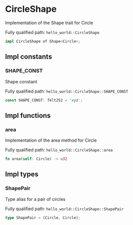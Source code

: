 # CircleShape

Implementation of the Shape trait for Circle

Fully qualified path: `hello_world::CircleShape`

```rust
impl CircleShape of Shape<Circle>;
```

## Impl constants

### SHAPE_CONST

Shape constant

Fully qualified path: `hello_world::CircleShape::SHAPE_CONST`

```rust
const SHAPE_CONST: felt252 = 'xyz';
```


## Impl functions

### area

Implementation of the area method for Circle

Fully qualified path: `hello_world::CircleShape::area`

```rust
fn area(self: Circle) -> u32
```


## Impl types

### ShapePair

Type alias for a pair of circles

Fully qualified path: `hello_world::CircleShape::ShapePair`

```rust
type ShapePair = (Circle, Circle);
```


